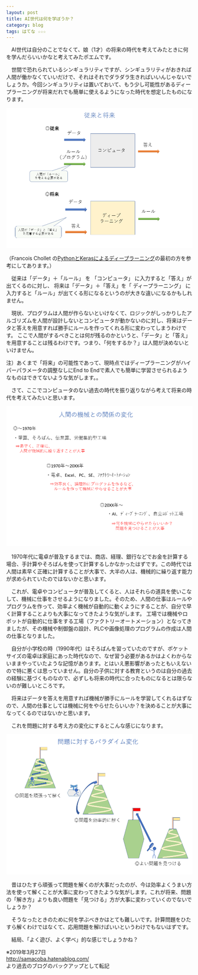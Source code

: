 ```yaml
---
layout: post
title: AI世代は何を学ぼうか？
category: blog
tags: はてな ☆☆☆
---
```


　AI世代は自分のことでなくて、娘（1才）の将来の時代を考えてみたときに何を学んだらいいかなと考えてみたポエムです。

　世間で恐れられているシンギュラリティですが、シンギュラリティがおきれば人間が働かなくていいだけで、それはそれでダラダラ生きればいいんじゃないでしょうか。今回シンギュラリティは置いておいて、もう少し可能性があるディープラーニングが将来だれでも簡単に使えるようになった時代を想定したものになります。

![imgae](/images/20180718091105.png)

（Francois Chollet の[PythonとKerasによるディープラーニング](https://www.amazon.co.jp//dp/4839964262/)の最初の方を参考にしてあります。）

　従来は「データ」＋「ルール」 を 「コンピュータ」 に入力すると「答え」が出てくるのに対し、
将来は「データ」＋「答え」を「 ディープラーニング」 に入力すると「ルール」が出てくる形になるというのが大きな違いになるかもしれません。

　現状、プログラムは人間が作らないといけなくて、ロジックがしっかりしたアルゴリズムを人間が設計しないとコンピュータが動かないのに対し、将来はデータと答えを用意すれば勝手にルールを作ってくれる形に変わってしまうわけです。
ここで人間がするべきことは何が残るのかというと、「データ」と「答え」を用意することは残るわけです。つまり、「何をするか？」は人間が決めないといけません。

注）あくまで「将来」の可能性であって、現時点ではディープラーニングがハイパーパラメータの調整なしにEnd to Endで素人でも簡単に学習させられるようなものはできてないような気がします。。
  
  
  
　さて、ここでコンピュータのない過去の時代を振り返りながら考えて将来の時代を考えてみたいと思います。

![imgae](/images/20180718091111.png)

　1970年代に電卓が普及するまでは、商店、経理、銀行などでお金を計算する場合、手計算やそろばんを使って計算するしかなかったはずです。この時代では人間は素早く正確に計算することが大事で、大半の人は、機械的に繰り返す能力が求められていたのではないかと思います。

　これが、電卓やコンピュータが普及してくると、人はそれらの道具を使いこなして、機械に仕事をさせるようになりました。そのため、人間の仕事はルールやプログラムを作って、効率よく機械が自動的に動くようにすることが、自分で早く計算することよりも大事になってきたような気がします。
工場では機械やロボットが自動的に仕事をする工場（ファクトリーオートメーション）となってきましたが、その機械や制御盤の設計、PLCや画像処理のプログラムの作成は人間の仕事となりました。

　自分が小学校の時（1990年代）はそろばんを習っていたのですが、ポケットサイズの電卓は家庭にあった時代なので、なぜ習う必要があるかはよくわからないままやっていたような記憶があります。とはいえ悪影響があったともいえないので特に悪くは思っていません。自分の子供に対する教育というのは自分の過去の経験に基づくものなので、必ずしも将来の時代に合ったものになるとは限らないのが難しいところです。

　将来はデータを答えを用意すれば機械が勝手にルールを学習してくれるはずなので、人間の仕事としては機械に何をやらせたらいいか？を決めることが大事になってくるのではないかと思います。

　これを問題に対する考え方の変化にするとこんな感じになります。

![imgae](/images/20180718091114.png)

　昔はひたすら頑張って問題を解くのが大事だったのが、今は効率よくうまい方法を使って解くことが大事に変わってきたような気がします。これが将来、問題の「解き方」よりも良い問題を「見つける」方が大事に変わっていくのでないでしょうか？

　そうなったときのために何を学ぶべきかはとても難しいです。計算問題をひたすら解くわけではなくて、応用問題を解けばいいというわけでもないはずです。

　結局、「よく遊び、よく学べ」的な感じでしょうかね？

※2019年3月27日  
http://samacoba.hatenablog.com/  
より過去のブログのバックアップとして転記